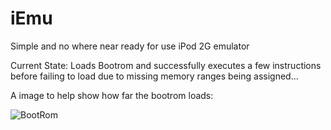 # iEmu
Simple and no where near ready for use iPod 2G emulator

Current State: Loads Bootrom and successfully executes a few instructions before failing to load due to missing memory ranges being assigned...

A image to help show how far the bootrom loads:

![BootRom](https://i.imgur.com/va3cptx.png)
